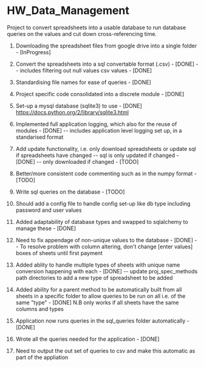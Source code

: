 # HW_Data_Management
Project to convert spreadsheets into a usable database to run database queries on the values and cut down cross-referencing time.

1. Downloading the spreadsheet files from google drive into a single folder - [InProgress]
2. Convert the spreadsheets into a sql convertable format (.csv) - [DONE]
    -- includes filtering out null values csv values - [DONE]
3. Standardising file names for ease of queries - [DONE]
4. Project specific code consolidated into a discrete module - [DONE]
4. Set-up a mysql database (sqlite3) to use - [DONE]
https://docs.python.org/2/library/sqlite3.html
5. Implemented full application logging, which also for the reuse of modules - [DONE]
    -- includes application level logging set up, in a standarised  format

6. Add update functionality, i.e. only download spreadsheets or update sql if spreadsheets have changed
      -- sql is only updated if changed - [DONE]
      -- only downloaded if changed - [TODO]
7. Better/more consistent code commenting such as in the numpy format - [TODO]
8. Write sql queries on the database - [TODO]
9. Should add a config file to handle config set-up like db type including password and user values
10. Added adaptability of database types and swapped to sqlalchemy to manage these - [DONE]
11. Need to fix appendage of non-unique values to the database - [DONE]
  -- To resolve problem with column altering, don't change [enter values] boxes of sheets until first payment
12. Added ablity to handle multiple types of sheets with unique name conversion happening with each - [DONE]
      -- update proj_spec_methods path directories to add a new type of spreadsheet to be added
13. Added ability for a parent method to be automatically built from all sheets in a specific folder to allow queries to be run on all
    i.e. of the same "type" - [DONE] N.B only works if all sheets have the same columns and types
14. Application now runs queries in the sql_queries folder automatically - [DONE]
15. Wrote all the queries needed for the application - [DONE]
16. Need to output the out set of queries to csv and make this automatic as part of the appliation
